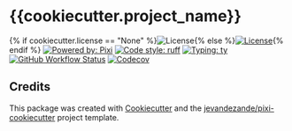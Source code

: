 # {{cookiecutter.project_name}}

{% if cookiecutter.license == "None" %}![License](https://img.shields.io/badge/license-None-black){% else %}[![License](https://img.shields.io/github/license/{{cookiecutter.github_username}}/{{cookiecutter.package_name}})]({{cookiecutter.project_url}}/blob/master/LICENSE){% endif %}
[![Powered by: Pixi](https://img.shields.io/badge/Powered_by-Pixi-facc15)](https://pixi.sh)
[![Code style: ruff](https://img.shields.io/badge/code%20style-ruff-000000.svg)](https://github.com/astral-sh/ruff)
[![Typing: ty](https://img.shields.io/badge/typing-ty-EFC621.svg)](https://github.com/astral-sh/ty)
[![GitHub Workflow Status](https://img.shields.io/github/actions/workflow/status/{{cookiecutter.github_username}}/{{cookiecutter.package_name}}/test.yml?branch=master&logo=github-actions)]({{cookiecutter.project_url}}/actions/)
[![Codecov](https://img.shields.io/codecov/c/github/{{cookiecutter.github_username}}/{{cookiecutter.package_name}})](https://codecov.io/gh/{{cookiecutter.github_username}}/{{cookiecutter.package_name}})


## Credits
This package was created with [Cookiecutter](https://github.com/audreyr/cookiecutter) and the [jevandezande/pixi-cookiecutter](https://github.com/jevandezande/pixi-cookiecutter) project template.
